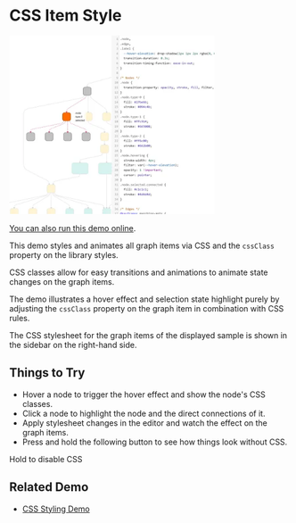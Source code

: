 <!--
 //////////////////////////////////////////////////////////////////////////////
 // @license
 // This file is part of yFiles for HTML.
 // Use is subject to license terms.
 //
 // Copyright (c) by yWorks GmbH, Vor dem Kreuzberg 28,
 // 72070 Tuebingen, Germany. All rights reserved.
 //
 //////////////////////////////////////////////////////////////////////////////
-->
# CSS Item Style

<img src="../../../doc/demo-thumbnails/css-item-style.webp" alt="demo-thumbnail" height="320"/>

[You can also run this demo online](https://www.yfiles.com/demos/style/css-item-style/).

This demo styles and animates all graph items via CSS and the `cssClass` property on the library styles.

CSS classes allow for easy transitions and animations to animate state changes on the graph items.

The demo illustrates a hover effect and selection state highlight purely by adjusting the `cssClass` property on the graph item in combination with CSS rules.

The CSS stylesheet for the graph items of the displayed sample is shown in the sidebar on the right-hand side.

## Things to Try

- Hover a node to trigger the hover effect and show the node's CSS classes.
- Click a node to highlight the node and the direct connections of it.
- Apply stylesheet changes in the editor and watch the effect on the graph items.
- Press and hold the following button to see how things look without CSS.

Hold to disable CSS

## Related Demo

- [CSS Styling Demo](../../style/cssstyling/)
